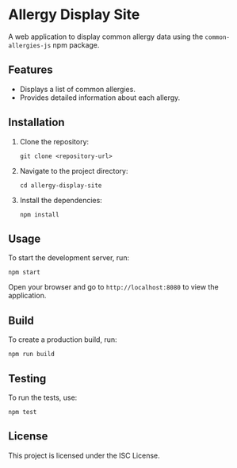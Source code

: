 # Allergy Display Site

A web application to display common allergy data using the `common-allergies-js` npm package.

## Features

- Displays a list of common allergies.
- Provides detailed information about each allergy.

## Installation

1. Clone the repository:
   ```
   git clone <repository-url>
   ```

2. Navigate to the project directory:
   ```
   cd allergy-display-site
   ```

3. Install the dependencies:
   ```
   npm install
   ```

## Usage

To start the development server, run:
```
npm start
```

Open your browser and go to `http://localhost:8080` to view the application.

## Build

To create a production build, run:
```
npm run build
```

## Testing

To run the tests, use:
```
npm test
```

## License

This project is licensed under the ISC License.